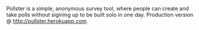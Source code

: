 Pollster is a simple, anonymous survey tool, where people can create and take polls without sigining up to be built solo in one day. Production version @ http://pullster.herokuapp.com.